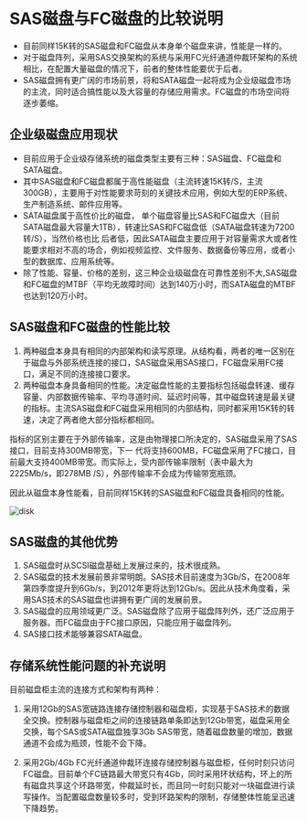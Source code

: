 # SAS磁盘与FC磁盘的比较说明

*   目前同样15K转的SAS磁盘和FC磁盘从本身单个磁盘来讲，性能是一样的。
*   对于磁盘阵列，采用SAS交换架构的系统与采用FC光纤通道仲裁环架构的系统相比，在配置大量磁盘的情况下，前者的整体性能要优于后者。
*   SAS磁盘拥有更广阔的市场前景，将和SATA磁盘一起将成为企业级磁盘市场的主流，同时适合搞性能以及大容量的存储应用需求。FC磁盘的市场空间将逐步萎缩。

## 企业级磁盘应用现状

*   目前应用于企业级存储系统的磁盘类型主要有三种：SAS磁盘、FC磁盘和SATA磁盘。
*   其中SAS磁盘和FC磁盘都属于高性能磁盘（主流转速15K转/S，主流300GB），主要用于对性能要求苛刻的关键技术应用，例如大型的ERP系统、生产制造系统、邮件应用等。
*   SATA磁盘属于高性价比的磁盘， 单个磁盘容量比SAS和FC磁盘大（目前SATA磁盘最大容量大1TB），转速比SAS和FC磁盘低（SATA磁盘转速为7200转/S），当然价格也比 后者低，因此SATA磁盘主要应用于对容量需求大或者性能要求相对不高的场合，例如视频监控、文件服务、数据备份等应用，或者小型的数据库、应用系统等。
*   除了性能、容量、价格的差别，这三种企业级磁盘在可靠性差别不大,SAS磁盘和FC磁盘的MTBF（平均无故障时间）达到140万小时，而SATA磁盘的MTBF也达到120万小时。

## SAS磁盘和FC磁盘的性能比较

1.  两种磁盘本身具有相同的内部架构和读写原理。从结构看，两者的唯一区别在于磁盘与外部系统连接的接口，SAS磁盘采用SAS接口，FC磁盘采用FC接口，满足不同的连接接口要求。
2.  两种磁盘本身具备相同的性能。决定磁盘性能的主要指标包括磁盘转速、缓存容量、内部数据传输率、平均寻道时间、延迟时间等，其中磁盘转速是最关键的指标。主流SAS磁盘和FC磁盘采用相同的内部结构，同时都采用15K转的转速，决定了两者绝大部分指标都相同。

指标的区别主要在于外部传输率，这是由物理接口所决定的，SAS磁盘采用了SAS接口，目前支持300MB带宽，下一 代将支持600MB，FC磁盘采用了FC接口，目前最大支持400MB带宽。而实际上，受内部传输率限制（表中最大为2225Mb/s，即278MB /S），外部传输率不会成为传输带宽瓶颈。

因此从磁盘本身性能看，目前同样15K转的SAS磁盘和FC磁盘具备相同的性能。

![disk][1]

## SAS磁盘的其他优势

1.  SAS磁盘时从SCSI磁盘基础上发展过来的，技术很成熟。
2.  SAS磁盘的技术发展前景非常明朗。SAS技术目前速度为3Gb/S，在2008年第四季度提升到6Gb/s，到2012年更将达到12Gb/s。因此从技术角度看，采用SAS技术的SAS磁盘也讲拥有更广阔的发展前景。
3.  SAS磁盘的应用领域更广泛。SAS磁盘除了应用于磁盘阵列外，还广泛应用于服务器。而FC磁盘由于FC接口原因，只能应用于磁盘阵列。 
4.  SAS接口技术能够兼容SATA磁盘。

## 存储系统性能问题的补充说明

目前磁盘柜主流的连接方式和架构有两种：

1.  采用12Gb的SAS宽链路连接存储控制器和磁盘柜，实现基于SAS技术的数据全交换。控制器与磁盘柜之间的连接链路单条即达到12Gb带宽，磁盘采用全交换，每个SAS或SATA磁盘独享3Gb SAS带宽，随着磁盘数量的增加，数据通道不会成为瓶颈，性能不会下降。

2.  采用2Gb/4Gb FC光纤通道仲裁环连接存储控制器与磁盘柜，任何时刻只访问FC磁盘。目前单个FC链路最大带宽只有4Gb，同时采用环状结构，环上的所有磁盘共享这个环路带宽，仲裁延时长，而且同一时刻只能对一块磁盘进行读写操作。当配置磁盘数量较多时，受到环路架构的限制，存储整体性能呈迅速下降趋势。

 [1]: http://way4ever.com/wp-content/uploads/2013/04/sas_fc_disk.jpg
